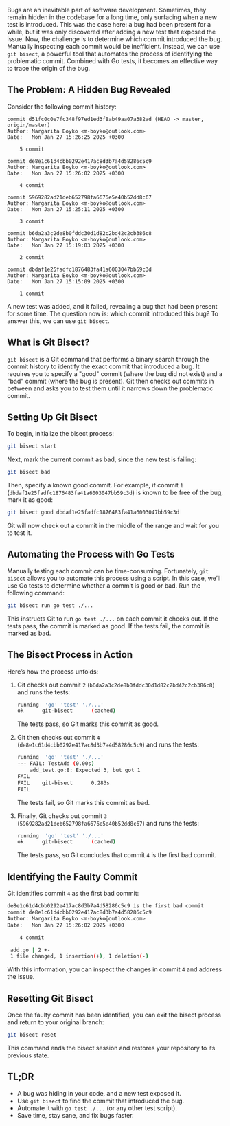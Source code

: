 Bugs are an inevitable part of software development. Sometimes, they remain hidden in the codebase for a long time, only surfacing when a new test is introduced. This was the case here: a bug had been present for a while, but it was only discovered after adding a new test that exposed the issue. Now, the challenge is to determine which commit introduced the bug. Manually inspecting each commit would be inefficient. Instead, we can use `git bisect`, a powerful tool that automates the process of identifying the problematic commit. Combined with Go tests, it becomes an effective way to trace the origin of the bug.

## The Problem: A Hidden Bug Revealed

Consider the following commit history:

```git log
commit d51fc0c0e7fc348f97ed1ed3f8ab49aa07a382ad (HEAD -> master, origin/master)
Author: Margarita Boyko <m-boyko@outlook.com>
Date:   Mon Jan 27 15:26:25 2025 +0300

    5 commit

commit de8e1c61d4cbb0292e417ac8d3b7a4d58286c5c9
Author: Margarita Boyko <m-boyko@outlook.com>
Date:   Mon Jan 27 15:26:02 2025 +0300

    4 commit

commit 5969282ad21deb652798fa6676e5e40b52dd8c67
Author: Margarita Boyko <m-boyko@outlook.com>
Date:   Mon Jan 27 15:25:11 2025 +0300

    3 commit

commit b6da2a3c2de8b0fddc30d1d82c2bd42c2cb386c8
Author: Margarita Boyko <m-boyko@outlook.com>
Date:   Mon Jan 27 15:19:03 2025 +0300

    2 commit

commit dbdaf1e25fadfc1876483fa41a6003047bb59c3d
Author: Margarita Boyko <m-boyko@outlook.com>
Date:   Mon Jan 27 15:15:09 2025 +0300

    1 commit
```

A new test was added, and it failed, revealing a bug that had been present for some time. The question now is: which commit introduced this bug? To answer this, we can use `git bisect`.


## What is Git Bisect?

`git bisect` is a Git command that performs a binary search through the commit history to identify the exact commit that introduced a bug. It requires you to specify a "good" commit (where the bug did not exist) and a "bad" commit (where the bug is present). Git then checks out commits in between and asks you to test them until it narrows down the problematic commit.

## Setting Up Git Bisect

To begin, initialize the bisect process:

```bash
git bisect start
```

Next, mark the current commit as bad, since the new test is failing:

```bash
git bisect bad
```

Then, specify a known good commit. For example, if commit `1` (`dbdaf1e25fadfc1876483fa41a6003047bb59c3d`) is known to be free of the bug, mark it as good:

```bash
git bisect good dbdaf1e25fadfc1876483fa41a6003047bb59c3d
```

Git will now check out a commit in the middle of the range and wait for you to test it.

## Automating the Process with Go Tests

Manually testing each commit can be time-consuming. Fortunately, `git bisect` allows you to automate this process using a script. In this case, we’ll use Go tests to determine whether a commit is good or bad. Run the following command:

```bash
git bisect run go test ./...
```

This instructs Git to run `go test ./...` on each commit it checks out. If the tests pass, the commit is marked as good. If the tests fail, the commit is marked as bad.


## The Bisect Process in Action

Here’s how the process unfolds:

1. Git checks out commit `2` (`b6da2a3c2de8b0fddc30d1d82c2bd42c2cb386c8`) and runs the tests:
   ```bash
   running  'go' 'test' './...'
   ok      git-bisect      (cached)
   ```
   The tests pass, so Git marks this commit as good.

2. Git then checks out commit `4` (`de8e1c61d4cbb0292e417ac8d3b7a4d58286c5c9`) and runs the tests:
   ```bash
   running  'go' 'test' './...'
   --- FAIL: TestAdd (0.00s)
       add_test.go:8: Expected 3, but got 1
   FAIL
   FAIL    git-bisect      0.283s
   FAIL
   ```
   The tests fail, so Git marks this commit as bad.

3. Finally, Git checks out commit `3` (`5969282ad21deb652798fa6676e5e40b52dd8c67`) and runs the tests:
   ```bash
   running  'go' 'test' './...'
   ok      git-bisect      (cached)
   ```
   The tests pass, so Git concludes that commit `4` is the first bad commit.

## Identifying the Faulty Commit

Git identifies commit `4` as the first bad commit:

```bash
de8e1c61d4cbb0292e417ac8d3b7a4d58286c5c9 is the first bad commit
commit de8e1c61d4cbb0292e417ac8d3b7a4d58286c5c9
Author: Margarita Boyko <m-boyko@outlook.com>
Date:   Mon Jan 27 15:26:02 2025 +0300

    4 commit

 add.go | 2 +-
 1 file changed, 1 insertion(+), 1 deletion(-)
```

With this information, you can inspect the changes in commit `4` and address the issue.



## Resetting Git Bisect

Once the faulty commit has been identified, you can exit the bisect process and return to your original branch:

```bash
git bisect reset
```

This command ends the bisect session and restores your repository to its previous state.

## TL;DR

- A bug was hiding in your code, and a new test exposed it.
- Use `git bisect` to find the commit that introduced the bug.
- Automate it with `go test ./...` (or any other test script).
- Save time, stay sane, and fix bugs faster.
